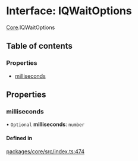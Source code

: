 # Interface: IQWaitOptions

[Core](../modules/Core.md).IQWaitOptions

## Table of contents

### Properties

- [milliseconds](Core.IQWaitOptions.md#milliseconds)

## Properties

### milliseconds

• `Optional` **milliseconds**: `number`

#### Defined in

[packages/core/src/index.ts:474](https://github.com/iniquitybbs/iniquity/blob/b8c4706/packages/core/src/index.ts#L474)
